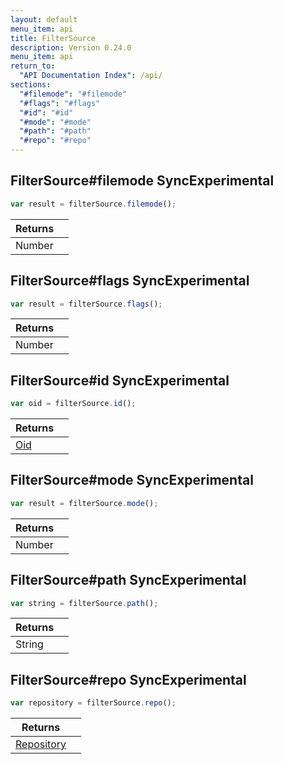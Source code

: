 ```yaml
---
layout: default
menu_item: api
title: FilterSource
description: Version 0.24.0
menu_item: api
return_to:
  "API Documentation Index": /api/
sections:
  "#filemode": "#filemode"
  "#flags": "#flags"
  "#id": "#id"
  "#mode": "#mode"
  "#path": "#path"
  "#repo": "#repo"
---
```


## <a name="filemode"></a><span>FilterSource#</span>filemode <span class="tags"><span class="sync">Sync</span><span class="experimental">Experimental</span></span>

```js
var result = filterSource.filemode();
```

| Returns |  |
| --- | --- |
| Number |  |

## <a name="flags"></a><span>FilterSource#</span>flags <span class="tags"><span class="sync">Sync</span><span class="experimental">Experimental</span></span>

```js
var result = filterSource.flags();
```

| Returns |  |
| --- | --- |
| Number |  |

## <a name="id"></a><span>FilterSource#</span>id <span class="tags"><span class="sync">Sync</span><span class="experimental">Experimental</span></span>

```js
var oid = filterSource.id();
```

| Returns |  |
| --- | --- |
| [Oid](/api/oid/) |  |

## <a name="mode"></a><span>FilterSource#</span>mode <span class="tags"><span class="sync">Sync</span><span class="experimental">Experimental</span></span>

```js
var result = filterSource.mode();
```

| Returns |  |
| --- | --- |
| Number |  |

## <a name="path"></a><span>FilterSource#</span>path <span class="tags"><span class="sync">Sync</span><span class="experimental">Experimental</span></span>

```js
var string = filterSource.path();
```

| Returns |  |
| --- | --- |
| String |  |

## <a name="repo"></a><span>FilterSource#</span>repo <span class="tags"><span class="sync">Sync</span><span class="experimental">Experimental</span></span>

```js
var repository = filterSource.repo();
```

| Returns |  |
| --- | --- |
| [Repository](/api/repository/) |  |

